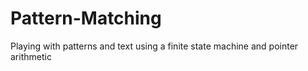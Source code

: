 # Pattern-Matching
Playing with patterns and text using a finite state machine and pointer arithmetic
